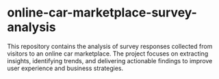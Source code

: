 # online-car-marketplace-survey-analysis
This repository contains the analysis of survey responses collected from visitors to an online car marketplace. The project focuses on extracting insights, identifying trends, and delivering actionable findings to improve user experience and business strategies.
